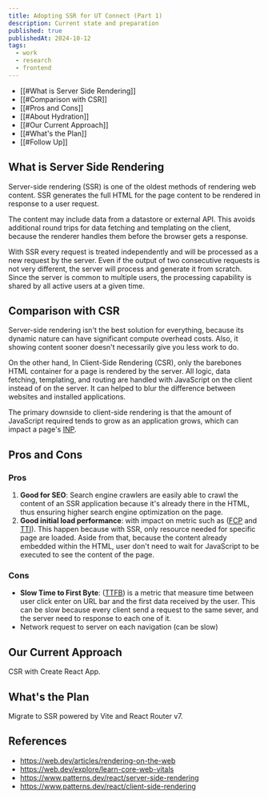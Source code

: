```yaml
---
title: Adopting SSR for UT Connect (Part 1)
description: Current state and preparation
published: true
publishedAt: 2024-10-12
tags:
  - work
  - research
  - frontend
---
```

- [[#What is Server Side Rendering]]
- [[#Comparison with CSR]]
- [[#Pros and Cons]]
- [[#About Hydration]]
- [[#Our Current Approach]]
- [[#What's the Plan]]
- [[#Follow Up]]
## What is Server Side Rendering
Server-side rendering (SSR) is one of the oldest methods of rendering web content. SSR generates the full HTML for the page content to be rendered in response to a user request. 

The content may include data from a datastore or external API. This avoids additional round trips for data fetching and templating on the client, because the renderer handles them before the browser gets a response.

With SSR every request is treated independently and will be processed as a new request by the server. Even if the output of two consecutive requests is not very different, the server will process and generate it from scratch. Since the server is common to multiple users, the processing capability is shared by all active users at a given time.
## Comparison with CSR
Server-side rendering isn't the best solution for everything, because its dynamic nature can have significant compute overhead costs. Also, it showing content sooner doesn't necessarily give you less work to do.

On the other hand, In Client-Side Rendering (CSR), only the barebones HTML container for a page is rendered by the server. All logic, data fetching, templating, and routing are handled with JavaScript on the client instead of on the server. It can helped to blur the difference between websites and installed applications.

The primary downside to client-side rendering is that the amount of JavaScript required tends to grow as an application grows, which can impact a page's [INP](https://web.dev/articles/inp).
## Pros and Cons
### Pros
1. **Good for SEO**: Search engine crawlers are easily able to crawl the content of an SSR application because it's already there in the HTML, thus ensuring higher search engine optimization on the page.
2. **Good initial load performance**:  with impact on metric such as ([FCP](https://web.dev/articles/fcp) and [TTI](https://web.dev/articles/tti)). This happen because with SSR, only resource needed for specific page are loaded. Aside from that, because the content already embedded within the HTML, user don't need to wait for JavaScript to be executed to see the content of the page.
### Cons
- **Slow Time to First Byte**: ([TTFB](https://web.dev/articles/ttfb)) is a metric that measure time between user click enter on URL bar and the first data received by the user. This can be slow because every client send a request to the same sever, and the server need to response to each one of it. 
- Network request to server on each navigation (can be slow)
## Our Current Approach
CSR with Create React App.

## What's the Plan
Migrate to SSR powered by Vite and React Router v7.

## References
- https://web.dev/articles/rendering-on-the-web
- https://web.dev/explore/learn-core-web-vitals
- https://www.patterns.dev/react/server-side-rendering
- https://www.patterns.dev/react/client-side-rendering
